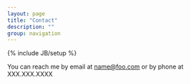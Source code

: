 ```yaml
---
layout: page
title: "Contact"
description: ""
group: navigation
---
```

{% include JB/setup %}

You can reach me by email at name@foo.com or by phone at XXX.XXX.XXXX